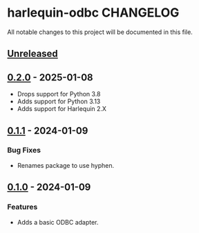 # harlequin-odbc CHANGELOG

All notable changes to this project will be documented in this file.

## [Unreleased]

## [0.2.0] - 2025-01-08

-   Drops support for Python 3.8
-   Adds support for Python 3.13
-   Adds support for Harlequin 2.X

## [0.1.1] - 2024-01-09

### Bug Fixes

-   Renames package to use hyphen.

## [0.1.0] - 2024-01-09

### Features

-   Adds a basic ODBC adapter.

[Unreleased]: https://github.com/tconbeer/harlequin-odbc/compare/0.2.0...HEAD

[0.2.0]: https://github.com/tconbeer/harlequin-odbc/compare/0.1.1...0.2.0

[0.1.1]: https://github.com/tconbeer/harlequin-odbc/compare/0.1.0...0.1.1

[0.1.0]: https://github.com/tconbeer/harlequin-odbc/compare/dbe2dbd1da1930117c1572ca751d9cd9d43928b6...0.1.0
